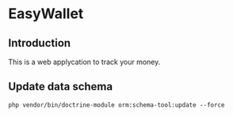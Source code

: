 # EasyWallet

## Introduction

This is a web applycation to track your money.

## Update data schema
```
php vendor/bin/doctrine-module orm:schema-tool:update --force
```
